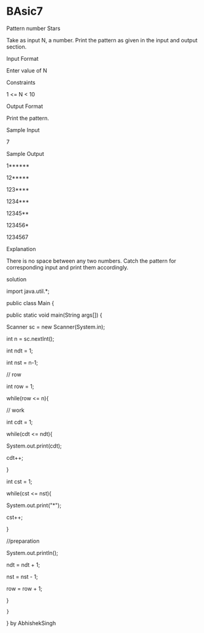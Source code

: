 # BAsic7

Pattern number Stars

Take as input N, a number. Print the pattern as given in the input and output section.


Input Format

Enter value of N

Constraints

1 <= N < 10

Output Format

Print the pattern.

Sample Input

7

Sample Output

1******

12*****

123****

1234***

12345**

123456*

1234567

Explanation

There is no space between any two numbers. Catch the pattern for corresponding input and print them accordingly.



solution



import java.util.*;

public class Main {

public static void main(String args[]) {

Scanner sc = new Scanner(System.in);

int n = sc.nextInt();

int ndt = 1;

int nst = n-1;

// row

int row = 1;

while(row <= n){

// work

int cdt = 1;

while(cdt <= ndt){

System.out.print(cdt);

cdt++;

}

int cst = 1;

while(cst <= nst){

System.out.print("*");

cst++;



}

//preparation

System.out.println();

ndt = ndt + 1;

nst = nst - 1;

row = row + 1;

}


    }

}
by  AbhishekSingh
